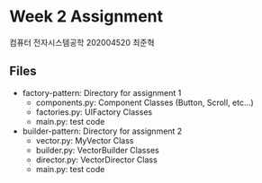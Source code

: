 # Week 2 Assignment
컴퓨터 전자시스템공학 202004520 최준혁

## Files
* factory-pattern: Directory for assignment 1
  * components.py: Component Classes (Button, Scroll, etc...)
  * factories.py: UIFactory Classes
  * main.py: test code
* builder-pattern: Directory for assignment 2
  * vector.py: MyVector Class
  * builder.py: VectorBuilder Classes
  * director.py: VectorDirector Class
  * main.py: test code
